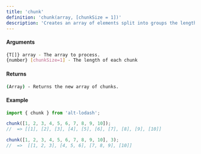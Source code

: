 ```yaml
---
title: 'chunk'
definition: 'chunk(array, [chunkSize = 1])'
description: 'Creates an array of elements split into groups the length of chunkSize.'
---
```


#### Arguments

```bash
{T[]} array - The array to process.
{number} [chunkSize=1] - The length of each chunk
```

#### Returns

```bash
(Array) - Returns the new array of chunks.
```

#### Example

```ts
import { chunk } from 'alt-lodash';

chunk([1, 2, 3, 4, 5, 6, 7, 8, 9, 10]);
//  => [[1], [2], [3], [4], [5], [6], [7], [8], [9], [10]]

chunk([1, 2, 3, 4, 5, 6, 7, 8, 9, 10], 3);
//  =>  [[1, 2, 3], [4, 5, 6], [7, 8, 9], [10]]
```
